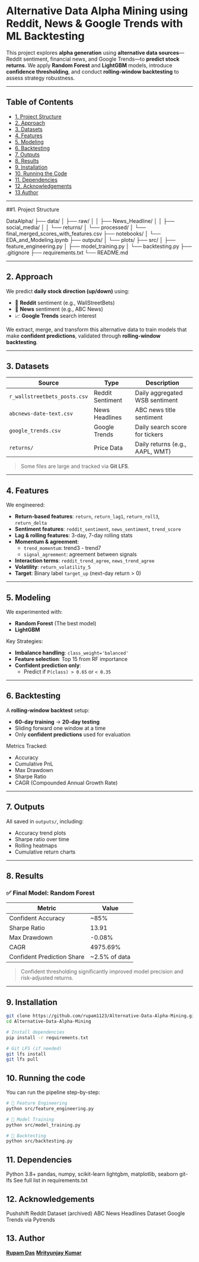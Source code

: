 #  Alternative Data Alpha Mining using Reddit, News & Google Trends with ML Backtesting

This project explores **alpha generation** using **alternative data sources**—Reddit sentiment, financial news, and Google Trends—to **predict stock returns**. We apply **Random Forest** and **LightGBM** models, introduce **confidence thresholding**, and conduct **rolling-window backtesting** to assess strategy robustness.

---

##  Table of Contents

- [1. Project Structure](#-project-structure)
- [2. Approach](#-approach)
- [3. Datasets](#️-datasets)
- [4. Features](#️-features)
- [5. Modeling](#-modeling)
- [6. Backtesting](#-backtesting)
- [7. Outputs](#-outputs)
- [8. Results](#-results)
- [9. Installation](#-installation)
- [10. Running the Code](#-running-the-code)
- [11. Dependencies](#-dependencies)
- [12. Acknowledgements](#-acknowledgements)
- [13 Author](#-author)

---

##1.  Project Structure

DataAlpha/
├── data/
│ ├── raw/
│ │ ├── News_Headline/
│ │ ├── social_media/
│ │ └── returns/
│ └── processed/
│ └── final_merged_scores_with_features.csv
├── notebooks/
│ └── EDA_and_Modeling.ipynb
├── outputs/
│ └── plots/
├── src/
│ ├── feature_engineering.py
│ ├── model_training.py
│ └── backtesting.py
├── .gitignore
├── requirements.txt
└── README.md


---

## 2. Approach

We predict **daily stock direction (up/down)** using:

- 🧵 **Reddit** sentiment (e.g., WallStreetBets)
- 📰 **News** sentiment (e.g., ABC News)
- 📈 **Google Trends** search interest

We extract, merge, and transform this alternative data to train models that make **confident predictions**, validated through **rolling-window backtesting**.

---

## 3. Datasets

| Source                       | Type             | Description                     |
| ---------------------------- | ---------------- | ------------------------------- |
| `r_wallstreetbets_posts.csv` | Reddit Sentiment | Daily aggregated WSB sentiment  |
| `abcnews-date-text.csv`      | News Headlines   | ABC news title sentiment        |
| `google_trends.csv`          | Google Trends    | Daily search score for tickers  |
| `returns/`                   | Price Data       | Daily returns (e.g., AAPL, WMT) |

>  Some files are large and tracked via **Git LFS**.

---

## 4. Features

We engineered:

- **Return-based features**: `return`, `return_lag1`, `return_roll3`, `return_delta`
- **Sentiment features**: `reddit_sentiment`, `news_sentiment`, `trend_score`
- **Lag & rolling features**: 3-day, 7-day rolling stats
- **Momentum & agreement**:
  - `trend_momentum`: trend3 - trend7
  - `signal_agreement`: agreement between signals
- **Interaction terms**: `reddit_trend_agree`, `news_trend_agree`
- **Volatility**: `return_volatility_5`
- **Target**: Binary label `target_up` (next-day return > 0)

---

## 5. Modeling

We experimented with:

- **Random Forest** (The best model)
- **LightGBM**

 Key Strategies:

- **Imbalance handling**: `class_weight='balanced'`
- **Feature selection**: Top 15 from RF importance
- **Confident prediction only**:
  - Predict if `P(class) > 0.65` or `< 0.35`

---

## 6. Backtesting

A **rolling-window backtest** setup:

-  **60-day training** →  **20-day testing**
- Sliding forward one window at a time
- Only **confident predictions** used for evaluation

 Metrics Tracked:

- Accuracy
- Cumulative PnL
- Max Drawdown
- Sharpe Ratio
- CAGR (Compounded Annual Growth Rate)

---

## 7. Outputs

All saved in `outputs/`, including:

- Accuracy trend plots
- Sharpe ratio over time
- Rolling heatmaps
- Cumulative return charts

---

## 8. Results

### ✅ Final Model: Random Forest

| Metric                     | Value          |
| -------------------------- | -------------- |
| Confident Accuracy         | ~85%           |
| Sharpe Ratio               | 13.91          |
| Max Drawdown               | -0.08%         |
| CAGR                       | 4975.69%       |
| Confident Prediction Share | ~2.5% of data  |

>  Confident thresholding significantly improved model precision and risk-adjusted returns.

---

## 9. Installation

```bash
git clone https://github.com/rupam1123/Alternative-Data-Alpha-Mining.git
cd Alternative-Data-Alpha-Mining

# Install dependencies
pip install -r requirements.txt

# Git LFS (if needed)
git lfs install
git lfs pull
```
## 10. Running the code
You can run the pipeline step-by-step:
```bash
# 🏡 Feature Engineering
python src/feature_engineering.py

# 🤖 Model Training
python src/model_training.py

# 🔁 Backtesting
python src/backtesting.py
```
## 11. Dependencies
Python 3.8+
pandas, numpy, scikit-learn
lightgbm, matplotlib, seaborn
git-lfs
See full list in requirements.txt
## 12. Acknowledgements
Pushshift Reddit Dataset (archived)
ABC News Headlines Dataset
Google Trends via Pytrends
## 13. Author
**[Rupam Das](https://github.com/rupam1123)** 
**[Mrityunjay Kumar](https://github.com/mrityunjaykumar23)** 

